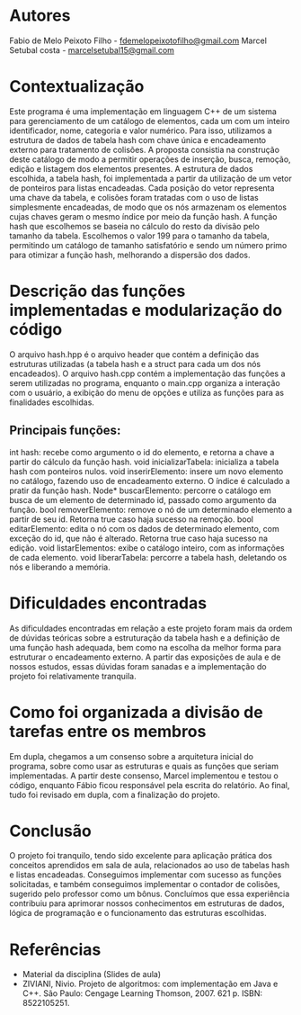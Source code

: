 # Autores
Fabio de Melo Peixoto Filho - fdemelopeixotofilho@gmail.com
Marcel Setubal costa - marcelsetubal15@gmail.com

# Contextualização
Este programa é uma implementação em linguagem C++ de um sistema para gerenciamento de um catálogo de elementos, cada um com um inteiro identificador, nome,
categoria e valor numérico. Para isso, utilizamos a estrutura de dados de tabela hash com chave única e encadeamento externo para tratamento de colisões.
A proposta consistia na construção deste catálogo de modo a permitir operações de inserção, busca, remoção, edição e listagem dos elementos presentes.
A estrutura de dados escolhida, a tabela hash, foi implementada a partir da utilização de um vetor de ponteiros para listas encadeadas. Cada posição do vetor
representa uma chave da tabela, e colisões foram tratadas com o uso de listas simplesmente encadeadas, de modo que os nós armazenam os elementos cujas chaves
geram o mesmo índice por meio da função hash. A função hash que escolhemos se baseia no cálculo do resto da divisão pelo tamanho da tabela. Escolhemos o valor
199 para o tamanho da tabela, permitindo um catálogo de tamanho satisfatório e sendo um número primo para otimizar a função hash, melhorando a dispersão dos
dados.

# Descrição das funções implementadas e modularização do código
O arquivo hash.hpp é o arquivo header que contém a definição das estruturas utilizadas (a tabela hash e a struct para cada um dos nós encadeados). 
O arquivo hash.cpp contém a implementação das funções a serem utilizadas no programa, enquanto o main.cpp organiza a interação com o usuário, a exibição 
do menu de opções e utiliza as funções para as finalidades escolhidas.

## Principais funções:
int hash: recebe como argumento o id do elemento, e retorna a chave a partir do cálculo da função hash.
void inicializarTabela: inicializa a tabela hash com ponteiros nulos.
void inserirElemento: insere um novo elemento no catálogo, fazendo uso de encadeamento externo. O índice é calculado a pratir da função hash.
Node* buscarElemento: percorre o catálogo em busca de um elemento de determinado id, passado como argumento da função.
bool removerElemento: remove o nó de um determinado elemento a partir de seu id. Retorna true caso haja sucesso na remoção.
bool editarElemento: edita o nó com os dados de determinado elemento, com exceção do id, que não é alterado. Retorna true caso haja sucesso na edição.
void listarElementos: exibe o catálogo inteiro, com as informações de cada elemento.
void liberarTabela: percorre a tabela hash, deletando os nós e liberando a memória.

# Dificuldades encontradas
As dificuldades encontradas em relação a este projeto foram mais da ordem de dúvidas teóricas sobre a estruturação da tabela hash e a definição de uma 
função hash adequada, bem como na escolha da melhor forma para estruturar o encadeamento externo. A partir das exposições de aula e de nossos 
estudos, essas dúvidas foram sanadas e a implementação do projeto foi relativamente tranquila.

# Como foi organizada a divisão de tarefas entre os membros
Em dupla, chegamos a um consenso sobre a arquitetura inicial do programa, sobre como usar as estruturas e quais as funções que seriam implementadas. A partir
deste consenso, Marcel implementou e testou o código, enquanto Fábio ficou responsável pela escrita do relatório. Ao final, tudo foi revisado em dupla, com a 
finalização do projeto.

# Conclusão 
O projeto foi tranquilo, tendo sido excelente para aplicação prática dos conceitos aprendidos em sala de aula, relacionados ao uso de tabelas hash e listas
encadeadas. Conseguimos implementar com sucesso as funções solicitadas, e também conseguimos implementar o contador de colisões, sugerido pelo professor como
um bônus. Concluímos que essa experiência contribuiu para aprimorar nossos conhecimentos em estruturas de dados, lógica de programação e o funcionamento das
estruturas escolhidas.

# Referências
- Material da disciplina (Slides de aula)
- ZIVIANI, Nivio. Projeto de algoritmos: com implementação em Java e C++. São Paulo: Cengage Learning Thomson, 2007. 621 p. ISBN: 8522105251.
